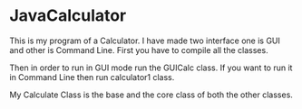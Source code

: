 # JavaCalculator
This is my program of a Calculator. 
I have made two interface one is GUI and other is Command Line.
First you have to compile all the classes.

Then in order to run in GUI mode run the GUICalc class.
If you want to run it in Command Line then run calculator1 class.

My Calculate Class is the base and the core class of both the other classes.
